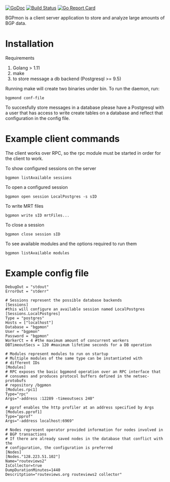 [![GoDoc](https://godoc.org/github.com/CSUNetSec/bgpmon?status.svg)](https://godoc.org/github.com/CSUNetSec/bgpmon)
[![Build Status](https://travis-ci.org/CSUNetSec/bgpmon.svg?branch=master)](https://travis-ci.org/CSUNetSec/bgpmon)
[![Go Report Card](https://goreportcard.com/badge/github.com/CSUNetSec/bgpmon)](https://goreportcard.com/report/github.com/CSUNetSec/bgpmon)

BGPmon is a client server application to store and analyze large amounts
of BGP data.

# Installation

Requirements
1. Golang > 1.11
2. make
3. to store message a db backend (Postgresql >= 9.5)

Running make will create two binaries under bin. To run the daemon,
run:

    bgpmond conf-file

To succesfully store messages in a database please have a Postgresql with a user that has access to write
create tables on a database and reflect that configuration in the config file.

# Example client commands

The client works over RPC, so the rpc module must be started in order
for the client to work.

To show configured sessions on the server

    bgpmon listAvailable sessions

To open a configured session

    bgpmon open session LocalPostgres -s sID

To write MRT files

    bgpmon write sID mrtFiles...

To close a session

    bgpmon close session sID

To see available modules and the options required to run them

    bgpmon listAvailable modules

# Example config file

    DebugOut = "stdout"
    ErrorOut = "stderr"

    # Sessions represent the possible database backends
    [Sessions]
    #this will configure an available session named LocalPostgres
    [Sessions.LocalPostgres]
    Type = "postgres"
    Hosts = ["localhost"]
    Database = "bgpmon"
    User = "bgpmon"
    Password = "bgpmon"
    WorkerCt = 4 #the maximum amount of concurrent workers
    DBTimeoutSecs = 120 #maximum lifetime seconds for a DB operation

    # Modules represent modules to run on startup
    # Multiple modules of the same type can be instantiated with
    # different IDs
    [Modules]
    # RPC exposes the basic bgpmond operation over an RPC interface that
    # consumes and produces protocol buffers defined in the netsec-protobufs
    # repository /bgpmon
    [Modules.rpc1]
    Type="rpc"
    Args="-address :12289 -timeoutsecs 240"

    # pprof enables the http profiler at an address specified by Args
    [Modules.pprof1]
    Type="pprof"
    Args="-address localhost:6969"

    # Nodes represent operator provided information for nodes involved in
    # BGP transactions
    # If there are already saved nodes in the database that conflict with the
    # configuration, the configuration is preferred
    [Nodes]
    [Nodes."128.223.51.102"]
    Name="routeviews2"
    IsCollector=true
    DumpDurationMinutes=1440
    Descritption="routeviews.org routeviews2 collector"
